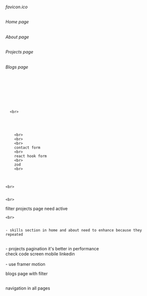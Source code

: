 ###### favicon.ico

###### Home page

###### About page

###### Projects page

###### Blogs page

  <br>
  <br>
 
  <br>
  <br>
  <br>

      <br>

<br>

<br>

        <br>
        <br>
        <br>
        contact form
        <br>
        react hook form
        <br>
        zod
        <br>

<br>

    <br>


    <br>

filter projects page need active

    <br>


    - skills section in home and about need to enhance because they repeated

<br>
- projects pagination it's better in performance

<br>
check code screen mobile linkedin

<br>

<br>
- use framer motion

<br>

blogs page with filter

<br>
navigation in all pages
<br>
<br>

<br>
